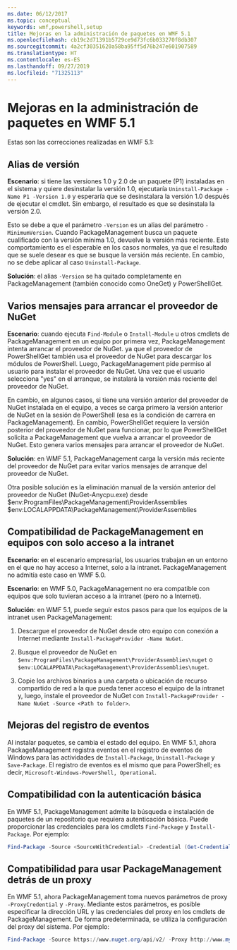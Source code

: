 ```yaml
---
ms.date: 06/12/2017
ms.topic: conceptual
keywords: wmf,powershell,setup
title: Mejoras en la administración de paquetes en WMF 5.1
ms.openlocfilehash: cb19c2d71391b5729ce9d73fc6b033270f8db307
ms.sourcegitcommit: 4a2cf30351620a58ba95ff5d76b247e601907589
ms.translationtype: HT
ms.contentlocale: es-ES
ms.lasthandoff: 09/27/2019
ms.locfileid: "71325113"
---
```

# <a name="improvements-to-package-management-in-wmf-51"></a>Mejoras en la administración de paquetes en WMF 5.1

Estas son las correcciones realizadas en WMF 5.1:

## <a name="version-alias"></a>Alias de versión

**Escenario**: si tiene las versiones 1.0 y 2.0 de un paquete (P1) instaladas en el sistema y quiere desinstalar la versión 1.0, ejecutaría `Uninstall-Package -Name P1 -Version 1.0` y esperaría que se desinstalara la versión 1.0 después de ejecutar el cmdlet. Sin embargo, el resultado es que se desinstala la versión 2.0.

Esto se debe a que el parámetro `-Version` es un alias del parámetro `-MinimumVersion`. Cuando PackageManagement busca un paquete cualificado con la versión mínima 1.0, devuelve la versión más reciente. Este comportamiento es el esperable en los casos normales, ya que el resultado que se suele desear es que se busque la versión más reciente. En cambio, no se debe aplicar al caso `Uninstall-Package`.

**Solución**: el alias `-Version` se ha quitado completamente en PackageManagement (también conocido como OneGet) y PowerShellGet.

## <a name="multiple-prompts-for-bootstrapping-the-nuget-provider"></a>Varios mensajes para arrancar el proveedor de NuGet

**Escenario**: cuando ejecuta `Find-Module` o `Install-Module` u otros cmdlets de PackageManagement en un equipo por primera vez, PackageManagement intenta arrancar el proveedor de NuGet. ya que el proveedor de PowerShellGet también usa el proveedor de NuGet para descargar los módulos de PowerShell.
Luego, PackageManagement pide permiso al usuario para instalar el proveedor de NuGet. Una vez que el usuario selecciona "yes" en el arranque, se instalará la versión más reciente del proveedor de NuGet.

En cambio, en algunos casos, si tiene una versión anterior del proveedor de NuGet instalada en el equipo, a veces se carga primero la versión anterior de NuGet en la sesión de PowerShell (esa es la condición de carrera en PackageManagement). En cambio, PowerShellGet requiere la versión posterior del proveedor de NuGet para funcionar, por lo que PowerShellGet solicita a PackageManagement que vuelva a arrancar el proveedor de NuGet.
Esto genera varios mensajes para arrancar el proveedor de NuGet.

**Solución**: en WMF 5.1, PackageManagement carga la versión más reciente del proveedor de NuGet para evitar varios mensajes de arranque del proveedor de NuGet.

Otra posible solución es la eliminación manual de la versión anterior del proveedor de NuGet (NuGet-Anycpu.exe) desde $env:ProgramFiles\PackageManagement\ProviderAssemblies $env:LOCALAPPDATA\PackageManagement\ProviderAssemblies

## <a name="support-for-packagemanagement-on-computers-with-intranet-access-only"></a>Compatibilidad de PackageManagement en equipos con solo acceso a la intranet

**Escenario**: en el escenario empresarial, los usuarios trabajan en un entorno en el que no hay acceso a Internet, solo a la intranet. PackageManagement no admitía este caso en WMF 5.0.

**Escenario**: en WMF 5.0, PackageManagement no era compatible con equipos que solo tuvieran acceso a la intranet (pero no a Internet).

**Solución**: en WMF 5.1, puede seguir estos pasos para que los equipos de la intranet usen PackageManagement:

1. Descargue el proveedor de NuGet desde otro equipo con conexión a Internet mediante `Install-PackageProvider -Name NuGet`.

2. Busque el proveedor de NuGet en `$env:ProgramFiles\PackageManagement\ProviderAssemblies\nuget` o `$env:LOCALAPPDATA\PackageManagement\ProviderAssemblies\nuget`.

3. Copie los archivos binarios a una carpeta o ubicación de recurso compartido de red a la que pueda tener acceso el equipo de la intranet y, luego, instale el proveedor de NuGet con `Install-PackageProvider -Name NuGet -Source <Path to folder>`.


## <a name="event-logging-improvements"></a>Mejoras del registro de eventos

Al instalar paquetes, se cambia el estado del equipo. En WMF 5.1, ahora PackageManagement registra eventos en el registro de eventos de Windows para las actividades de `Install-Package`, `Uninstall-Package` y `Save-Package`. El registro de eventos es el mismo que para PowerShell; es decir, `Microsoft-Windows-PowerShell, Operational`.

## <a name="support-for-basic-authentication"></a>Compatibilidad con la autenticación básica

En WMF 5.1, PackageManagement admite la búsqueda e instalación de paquetes de un repositorio que requiera autenticación básica. Puede proporcionar las credenciales para los cmdlets `Find-Package` y `Install-Package`. Por ejemplo:

```powershell
Find-Package -Source <SourceWithCredential> -Credential (Get-Credential)
```

## <a name="support-for-using-packagemanagement-behind-a-proxy"></a>Compatibilidad para usar PackageManagement detrás de un proxy

En WMF 5.1, ahora PackageManagement toma nuevos parámetros de proxy `-ProxyCredential` y `-Proxy`. Mediante estos parámetros, es posible especificar la dirección URL y las credenciales del proxy en los cmdlets de PackageManagement. De forma predeterminada, se utiliza la configuración del proxy del sistema. Por ejemplo:

```powershell
Find-Package -Source https://www.nuget.org/api/v2/ -Proxy http://www.myproxyserver.com -ProxyCredential (Get-Credential)
```
